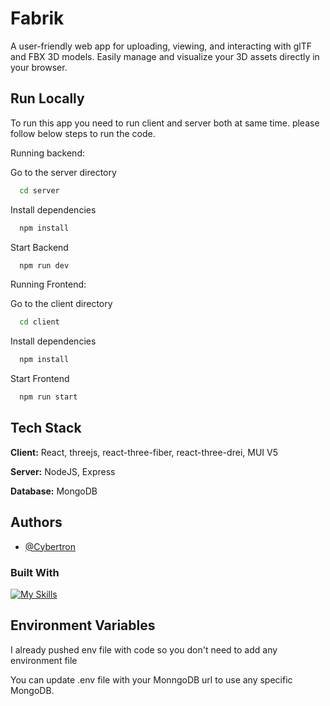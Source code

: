 
# Fabrik

A user-friendly web app for uploading, viewing, and interacting with glTF and FBX 3D models. Easily manage and visualize your 3D assets directly in your browser.



## Run Locally

To run this app you need to run client and server both at same time. please follow below steps to run the code.


Running backend:

Go to the server directory
```bash
  cd server
```

Install dependencies
```bash
  npm install
```

Start Backend
```bash
  npm run dev
```


Running Frontend:

Go to the client directory
```bash
  cd client 
```

Install dependencies
```bash
  npm install
```

Start Frontend
```bash
  npm run start
```
    


## Tech Stack

**Client:** React, threejs, react-three-fiber, react-three-drei, MUI V5

**Server:** NodeJS, Express

**Database:** MongoDB


## Authors

- [@Cybertron](https://github.com/cybertron288)



### Built With


[![My Skills](https://skills.thijs.gg/icons?i=react,nodejs,mongodb)](https://skills.thijs.gg)
## Environment Variables

I already pushed env file with code so you don't need to add any environment file


You can update .env file with your MonngoDB url to use any specific MongoDB.
